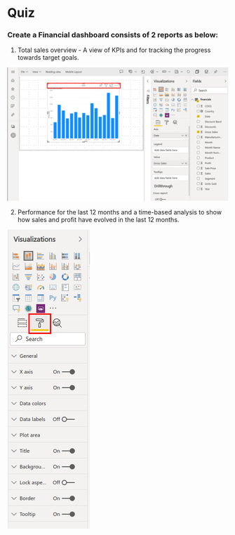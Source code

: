 # Quiz

### Create a Financial dashboard consists of 2 reports as below: 

1. Total sales overview - A view of KPIs and for tracking the progress towards target goals.

![Accessing databases](/Images/portal-select-slicer-header.png)
 

2. Performance for the last 12 months and a time-based analysis to show how sales and profit have evolved in the last 12 months.

![Accessing databases](/Images/portal-select-format-tab.png)
 

